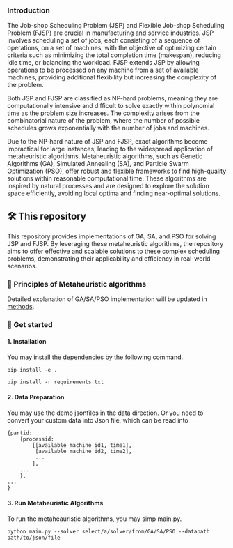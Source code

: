 ### Introduction
The Job-shop Scheduling Problem (JSP) and Flexible Job-shop Scheduling Problem (FJSP) are crucial in manufacturing and service industries. JSP involves scheduling a set of jobs, each consisting of a sequence of operations, on a set of machines, with the objective of optimizing certain criteria such as minimizing the total completion time (makespan), reducing idle time, or balancing the workload. FJSP extends JSP by allowing operations to be processed on any machine from a set of available machines, providing additional flexibility but increasing the complexity of the problem.

Both JSP and FJSP are classified as NP-hard problems, meaning they are computationally intensive and difficult to solve exactly within polynomial time as the problem size increases. The complexity arises from the combinatorial nature of the problem, where the number of possible schedules grows exponentially with the number of jobs and machines.

Due to the NP-hard nature of JSP and FJSP, exact algorithms become impractical for large instances, leading to the widespread application of metaheuristic algorithms. Metaheuristic algorithms, such as Genetic Algorithms (GA), Simulated Annealing (SA), and Particle Swarm Optimization (PSO), offer robust and flexible frameworks to find high-quality solutions within reasonable computational time. These algorithms are inspired by natural processes and are designed to explore the solution space efficiently, avoiding local optima and finding near-optimal solutions.

## :hammer_and_wrench: This repository
This repository provides implementations of GA, SA, and PSO for solving JSP and FJSP. By leveraging these metaheuristic algorithms, the repository aims to offer effective and scalable solutions to these complex scheduling problems, demonstrating their applicability and efficiency in real-world scenarios.

### 📣 Principles of Metaheuristic algorithms
Detailed explanation of GA/SA/PSO implementation will be updated in [methods](https://github.com/wyh-neophyte/Metaheuristic-Algorithms-For-JSP-and-FJSP-Problems/blob/main/methods/README.md).

### 🚀 Get started
#### 1. Installation
You may install the dependencies by the following command.
```
pip install -e .
```

```
pip install -r requirements.txt
```

#### 2. Data Preparation
You may use the demo jsonfiles in the data direction. Or you need to convert your custom data into Json file, which can be read into 
```
{partid:
    {processid:
        [[available machine id1, time1],
         [available machine id2, time2],
         ...
        ],
    ...
    },
...
}
```

#### 3. Run Metaheuristic Algorithms
To run the metaheauristic algorithms, you may simp main.py.
```
python main.py --solver select/a/solver/from/GA/SA/PSO --datapath path/to/json/file
```
